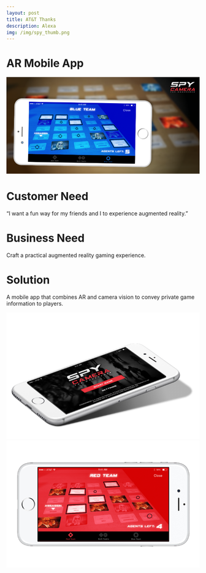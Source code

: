 ```yaml
---
layout: post
title: AT&T Thanks
description: Alexa
img: /img/spy_thumb.png
---
```


# AR Mobile App

<img class="img_scale" src="/img/spy_cover.png"/>


# Customer Need
“I want a fun way for my friends and I to experience augmented reality.”

# Business Need
Craft a practical augmented reality gaming experience.

# Solution
A mobile app that combines AR and camera vision to convey private game information to players.

<img class="img_scale" src="/img/spy1.png"/>

<img class="img_scale" src="/img/spy2.png"/>
